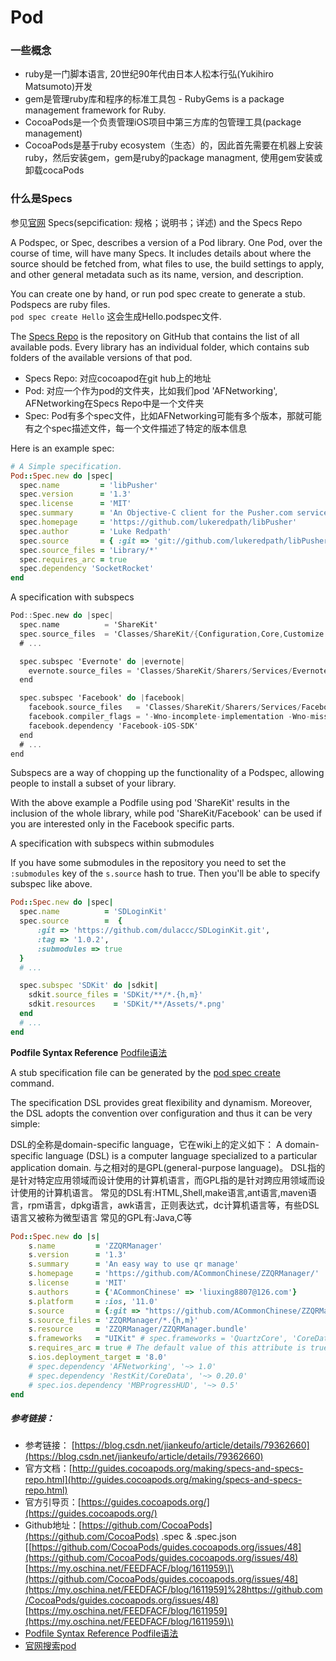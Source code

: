 # Pod

### 一些概念
- ruby是一门脚本语言, 20世纪90年代由日本人松本行弘(Yukihiro Matsumoto)开发  
- gem是管理ruby库和程序的标准工具包 - RubyGems is a package management framework for Ruby.  
- CocoaPods是一个负责管理iOS项目中第三方库的包管理工具(package management) 
- CocoaPods是基于ruby ecosystem（生态）的，因此首先需要在机器上安装ruby，然后安装gem，gem是ruby的package managment, 使用gem安装或卸载cocaPods  

### 什么是Specs
参见[官网](http://guides.cocoapods.org/making/specs-and-specs-repo.html) Specs(sepcification: 规格；说明书；详述) and the Specs Repo    

A Podspec, or Spec, describes a version of a Pod library. One Pod, over the course of time, will have many Specs. It includes details about where the source should be fetched from, what files to use, the build settings to apply, and other general metadata such as its name, version, and description.

You can create one by hand, or run pod spec create to generate a stub. Podspecs are ruby files.  
`pod spec create Hello` 这会生成Hello.podspec文件.

The [Specs Repo](https://github.com/CocoaPods/Specs) is the repository on GitHub that contains the list of all available pods. Every library has an individual folder, which contains sub folders of the available versions of that pod.

- Specs Repo: 对应cocoapod在git hub上的地址
- Pod: 对应一个作为pod的文件夹，比如我们pod 'AFNetworking', AFNetworking在Specs Repo中是一个文件夹
- Spec: Pod有多个spec文件，比如AFNetworking可能有多个版本，那就可能有之个spec描述文件，每一个文件描述了特定的版本信息

Here is an example spec:

```Ruby
# A Simple specification.
Pod::Spec.new do |spec|
  spec.name         = 'libPusher'
  spec.version      = '1.3'
  spec.license      = 'MIT'
  spec.summary      = 'An Objective-C client for the Pusher.com service'
  spec.homepage     = 'https://github.com/lukeredpath/libPusher'
  spec.author       = 'Luke Redpath'
  spec.source       = { :git => 'git://github.com/lukeredpath/libPusher.git', :tag => 'v1.3' }
  spec.source_files = 'Library/*'
  spec.requires_arc = true
  spec.dependency 'SocketRocket'
end
```

A specification with subspecs

```Objective-C
Pod::Spec.new do |spec|
  spec.name          = 'ShareKit'
  spec.source_files  = 'Classes/ShareKit/{Configuration,Core,Customize UI,UI}/**/*.{h,m,c}'
  # ...

  spec.subspec 'Evernote' do |evernote|
    evernote.source_files = 'Classes/ShareKit/Sharers/Services/Evernote/**/*.{h,m}'
  end

  spec.subspec 'Facebook' do |facebook|
    facebook.source_files   = 'Classes/ShareKit/Sharers/Services/Facebook/**/*.{h,m}'
    facebook.compiler_flags = '-Wno-incomplete-implementation -Wno-missing-prototypes'
    facebook.dependency 'Facebook-iOS-SDK'
  end
  # ...
end
```

Subspecs are a way of chopping up the functionality of a Podspec, allowing people to install a subset of your library.

With the above example a Podfile using pod 'ShareKit' results in the inclusion of the whole library, while pod 'ShareKit/Facebook' can be used if you are interested only in the Facebook specific parts.

A specification with subspecs within submodules

If you have some submodules in the repository you need to set the `:submodules` key of the `s.source` hash to true. Then you'll be able to specify subspec like above.

```Ruby
Pod::Spec.new do |spec|
  spec.name          = 'SDLoginKit'
  spec.source        =  { 
      :git => 'https://github.com/dulaccc/SDLoginKit.git',
      :tag => '1.0.2', 
      :submodules => true 
  }
  # ...

  spec.subspec 'SDKit' do |sdkit|
    sdkit.source_files = 'SDKit/**/*.{h,m}'
    sdkit.resources    = 'SDKit/**/Assets/*.png'
  end
  # ...
end
```

**Podfile Syntax Reference**
[Podfile语法](http://guides.cocoapods.org/syntax/podfile.html#podfile)

A stub specification file can be generated by the [pod spec create](http://guides.cocoapods.org/terminal/commands.html#pod_spec_create) command.

The specification DSL provides great flexibility and dynamism. Moreover, the DSL adopts the convention over configuration and thus it can be very simple:

DSL的全称是domain-specific language，它在wiki上的定义如下：
A domain-specific language (DSL) is a computer language specialized to a particular application domain.
与之相对的是GPL(general-purpose language)。
DSL指的是针对特定应用领域而设计使用的计算机语言，而GPL指的是针对跨应用领域而设计使用的计算机语言。
常见的DSL有:HTML,Shell,make语言,ant语言,maven语言，rpm语言，dpkg语言，awk语言，正则表达式，dc计算机语言等，有些DSL语言又被称为微型语言
常见的GPL有:Java,C等

```Ruby
Pod::Spec.new do |s|
    s.name         = 'ZZQRManager'
    s.version      = '1.3'
    s.summary      = 'An easy way to use qr manage'
    s.homepage     = 'https://github.com/ACommonChinese/ZZQRManager/'
    s.license      = 'MIT'
    s.authors      = {'ACommonChinese' => 'liuxing8807@126.com'}
    s.platform     = :ios, '11.0'
    s.source       = {:git => "https://github.com/ACommonChinese/ZZQRManager.git", :tag => s.version}
    s.source_files = 'ZZQRManager/*.{h,m}'
    s.resource     = 'ZZQRManager/ZZQRManager.bundle'
    s.frameworks   = "UIKit" # spec.frameworks = 'QuartzCore', 'CoreData'
    s.requires_arc = true # The default value of this attribute is true.
    s.ios.deployment_target = '8.0'
    # spec.dependency 'AFNetworking', '~> 1.0'
    # spec.dependency 'RestKit/CoreData', '~> 0.20.0'
    # spec.ios.dependency 'MBProgressHUD', '~> 0.5'
end
```

##### 参考链接：

* 参考链接： [https://blog.csdn.net/jiankeufo/article/details/79362660](https://blog.csdn.net/jiankeufo/article/details/79362660)
* 官方文档：[http://guides.cocoapods.org/making/specs-and-specs-repo.html](http://guides.cocoapods.org/making/specs-and-specs-repo.html)
* 官方引导页：[https://guides.cocoapods.org/](https://guides.cocoapods.org/)
* Github地址：[https://github.com/CocoaPods](https://github.com/CocoaPods)
  .spec & .spec.json \[[https://github.com/CocoaPods/guides.cocoapods.org/issues/48](https://github.com/CocoaPods/guides.cocoapods.org/issues/48)
  [https://my.oschina.net/FEEDFACF/blog/1611959\]\(https://github.com/CocoaPods/guides.cocoapods.org/issues/48](https://my.oschina.net/FEEDFACF/blog/1611959]%28https://github.com/CocoaPods/guides.cocoapods.org/issues/48)
  [https://my.oschina.net/FEEDFACF/blog/1611959](https://my.oschina.net/FEEDFACF/blog/1611959)\)
* [Podfile Syntax Reference Podfile语法](http://guides.cocoapods.org/syntax/podfile.html#podfile)
* [官网搜索pod](https://cocoapods.org/)
